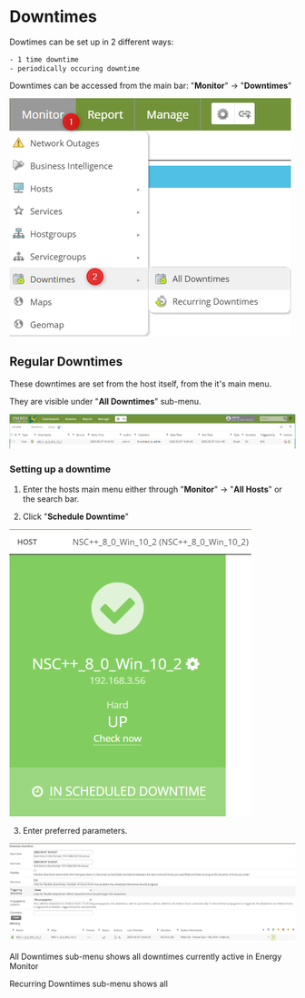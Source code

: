 # Downtimes

Dowtimes can be set up in 2 different ways: 

```
- 1 time downtime
- periodically occuring downtime
```

Downtimes can be accessed from the main bar: "**Monitor**" -> "**Downtimes**"

![dashboard_first_view](/media/05_00_04_01_Downtime.png)

## Regular Downtimes

These downtimes are set from the host itself, from the it's main menu. 

They are visible under "**All Downtimes**" sub-menu.

![dashboard_first_view](/media/05_00_04_02_Downtime.png)

### Setting up a downtime

1. Enter the hosts main menu either through "**Monitor**" -> "**All Hosts**" or the search bar.  

2. Click "**Schedule Downtime**"

![dashboard_first_view](/media/05_00_04_03_Downtime.png)

3. Enter preferred parameters.

![dashboard_first_view](/media/05_00_04_04_Downtime.png)










All Downtimes sub-menu shows all downtimes currently active in Energy Monitor

Recurring Downtimes sub-menu shows all 

